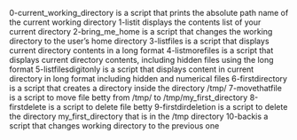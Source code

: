 0-current_working_directory is a script that prints the absolute path name of the current working directory
1-listit displays the contents list of your current directory
2-bring_me_home is  a script that changes the working directory to the user’s home directory
3-listfiles is a script that displays current directory contents in a long format
4-listmorefiles is a script that displays current directory contents, including hidden files using the long format
5-listfilesdigitonly is a script that displays content in current directory in long format including  hidden and numerical files
6-firstdirectory is a script that creates a directory inside the directory /tmp/
7-movethatfile is a script to move file betty from /tmp/ to /tmp/my_first_directory
8-firstdelete is a script to delete file betty
9-firstdirdeletion is a script to delete the directory my_first_directory that is in the /tmp directory
10-backis a script that changes working directory to the previous one
